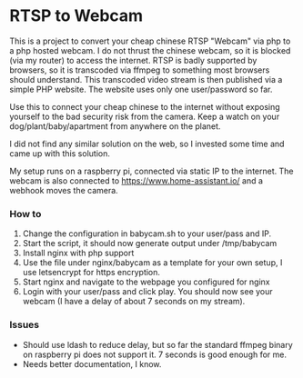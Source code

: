 # RTSP to Webcam

This is a project to convert your cheap chinese RTSP "Webcam" via php to a php hosted webcam.
I do not thrust the chinese webcam, so it is blocked (via my router) to access the internet.
RTSP is badly supported by browsers, so it is transcoded via ffmpeg to something most browsers should understand.
This transcoded video stream is then published via a simple PHP website.
The website uses only one user/password so far.

Use this to connect your cheap chinese to the internet without exposing yourself to the bad security risk from the camera.
Keep a watch on your dog/plant/baby/apartment from anywhere on the planet.

I did not find any similar solution on the web, so I invested some time and came up with this solution.

My setup runs on a raspberry pi, connected via static IP to the internet.
The webcam is also connected to https://www.home-assistant.io/ and a webhook moves the camera.

### How to

1. Change the configuration in babycam.sh to your user/pass and IP.
2. Start the script, it should now generate output under /tmp/babycam
3. Install nginx with php support
4. Use the file under nginx/babycam as a template for your own setup, I use letsencrypt for https encryption.
5. Start nginx and navigate to the webpage you configured for nginx
6. Login with your user/pass and click play. You should now see your webcam (I have a delay of about 7 seconds on my stream).

### Issues

* Should use ldash to reduce delay, but so far the standard ffmpeg binary on raspberry pi does not support it.
  7 seconds is good enough for me.
* Needs better documentation, I know.

